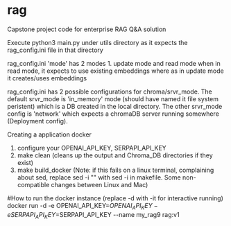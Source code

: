 # rag
Capstone project code for enterprise RAG Q&amp;A solution

Execute python3 main.py  under utils directory as it expects the rag_config.ini file in that directory

rag_config.ini 'mode' has 2 modes 1. update mode and read mode
when in read mode, it expects to use existing embeddings where as in update mode it creates/uses embeddings

rag_config.ini has 2 possible configurations for chroma/srvr_mode. The default srvr_mode is 'in_memory' mode (should have named it file system peristent) which is a  DB created in the local directory. The other srvr_mode config is 'network' which expects a chromaDB server running somewhere (Deployment config). 


Creating a application docker 

1. configure your OPENAI_API_KEY, SERPAPI_API_KEY
2. make clean (cleans up the output and Chroma_DB directories if they exist) 
3. make build_docker
   (Note: if this fails on a linux terminal, complaining about sed,  replace  sed -i "" with sed -i  in makefile. Some non-compatible changes between Linux and Mac)

#How to run the docker instance (replace -d with -it for interactive running)
docker run -d  -e OPENAI_API_KEY=$OPENAI_API_KEY -e SERPAPI_API_KEY=$SERPAPI_API_KEY --name my_rag9 rag:v1 